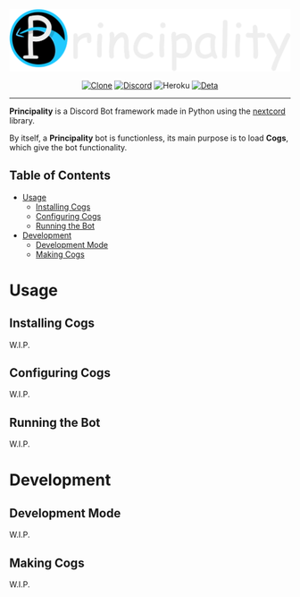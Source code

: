 <p align="center">
  <img src="assets/banner.png">
</p>

<p align="center">
  <a href="https://github.com/Soumeh/Principality-Next/fork"><img alt="Clone" src="https://img.shields.io/badge/get_started-555555?style=for-the-badge&logo=github"></a>
  <a href="https://discord.com/invite/hwFzrBEm8q"><img alt="Discord" src="https://img.shields.io/badge/chat_on_discord-5865F2?style=for-the-badge&logo=discord&logoColor=white"></a>
  <img alt="Heroku" src="https://img.shields.io/badge/deploy_to_heroku_(W.I.P.)-5f488b?&style=for-the-badge&logo=heroku">
  <a href="https://go.deta.dev/deploy?repo=https://github.com/Soumeh/Principality-Next"><img alt="Deta" src="https://img.shields.io/badge/deploy_to_deta_(W.I.P.)-f478b3?&style=for-the-badge&logo=deta"><a/>
</p>

---

**Principality** is a Discord Bot framework made in Python using the [nextcord](https://nextcord.dev/) library.

By itself, a **Principality** bot is functionless, its main purpose is to load **Cogs**, which give the bot functionality.

## Table of Contents
- [Usage](#usage)
  - [Installing Cogs](#installing-cogs)
  - [Configuring Cogs](#configuring-cogs)
  - [Running the Bot](#running-the-bot)
- [Development](#development)
  - [Development Mode](#development-mode)
  - [Making Cogs](#making-cogs)

# Usage

## Installing Cogs

W.I.P.

## Configuring Cogs

W.I.P.

## Running the Bot

W.I.P.

# Development

## Development Mode

W.I.P.

## Making Cogs

W.I.P.